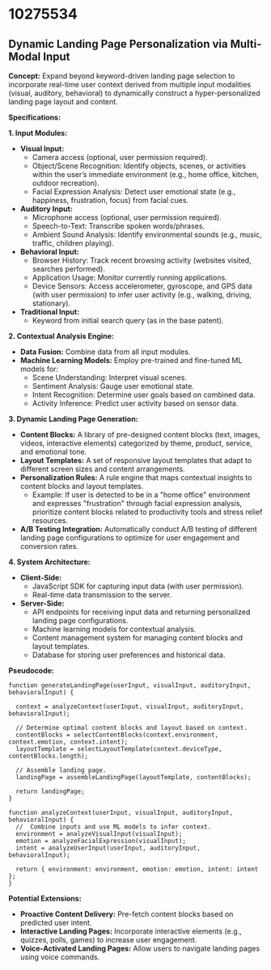 # 10275534

## Dynamic Landing Page Personalization via Multi-Modal Input

**Concept:** Expand beyond keyword-driven landing page selection to incorporate real-time user context derived from multiple input modalities (visual, auditory, behavioral) to dynamically construct a hyper-personalized landing page layout and content.

**Specifications:**

**1. Input Modules:**

*   **Visual Input:**
    *   Camera access (optional, user permission required).
    *   Object/Scene Recognition: Identify objects, scenes, or activities within the user’s immediate environment (e.g., home office, kitchen, outdoor recreation).
    *   Facial Expression Analysis: Detect user emotional state (e.g., happiness, frustration, focus) from facial cues.
*   **Auditory Input:**
    *   Microphone access (optional, user permission required).
    *   Speech-to-Text: Transcribe spoken words/phrases.
    *   Ambient Sound Analysis: Identify environmental sounds (e.g., music, traffic, children playing).
*   **Behavioral Input:**
    *   Browser History: Track recent browsing activity (websites visited, searches performed).
    *   Application Usage: Monitor currently running applications.
    *   Device Sensors: Access accelerometer, gyroscope, and GPS data (with user permission) to infer user activity (e.g., walking, driving, stationary).
*   **Traditional Input:**
    *   Keyword from initial search query (as in the base patent).

**2. Contextual Analysis Engine:**

*   **Data Fusion:** Combine data from all input modules.
*   **Machine Learning Models:** Employ pre-trained and fine-tuned ML models for:
    *   Scene Understanding: Interpret visual scenes.
    *   Sentiment Analysis: Gauge user emotional state.
    *   Intent Recognition: Determine user goals based on combined data.
    *   Activity Inference: Predict user activity based on sensor data.

**3. Dynamic Landing Page Generation:**

*   **Content Blocks:** A library of pre-designed content blocks (text, images, videos, interactive elements) categorized by theme, product, service, and emotional tone.
*   **Layout Templates:** A set of responsive layout templates that adapt to different screen sizes and content arrangements.
*   **Personalization Rules:** A rule engine that maps contextual insights to content blocks and layout templates.
    *   Example: If user is detected to be in a "home office" environment and expresses "frustration" through facial expression analysis, prioritize content blocks related to productivity tools and stress relief resources.
*   **A/B Testing Integration:** Automatically conduct A/B testing of different landing page configurations to optimize for user engagement and conversion rates.

**4. System Architecture:**

*   **Client-Side:**
    *   JavaScript SDK for capturing input data (with user permission).
    *   Real-time data transmission to the server.
*   **Server-Side:**
    *   API endpoints for receiving input data and returning personalized landing page configurations.
    *   Machine learning models for contextual analysis.
    *   Content management system for managing content blocks and layout templates.
    *   Database for storing user preferences and historical data.

**Pseudocode:**

```
function generateLandingPage(userInput, visualInput, auditoryInput, behavioralInput) {

  context = analyzeContext(userInput, visualInput, auditoryInput, behavioralInput);

  // Determine optimal content blocks and layout based on context.
  contentBlocks = selectContentBlocks(context.environment, context.emotion, context.intent);
  layoutTemplate = selectLayoutTemplate(context.deviceType, contentBlocks.length);

  // Assemble landing page.
  landingPage = assembleLandingPage(layoutTemplate, contentBlocks);

  return landingPage;
}

function analyzeContext(userInput, visualInput, auditoryInput, behavioralInput) {
  //  Combine inputs and use ML models to infer context.
  environment = analyzeVisualInput(visualInput);
  emotion = analyzeFacialExpression(visualInput);
  intent = analyzeUserInput(userInput, auditoryInput, behavioralInput);

  return { environment: environment, emotion: emotion, intent: intent };
}
```

**Potential Extensions:**

*   **Proactive Content Delivery:** Pre-fetch content blocks based on predicted user intent.
*   **Interactive Landing Pages:** Incorporate interactive elements (e.g., quizzes, polls, games) to increase user engagement.
*   **Voice-Activated Landing Pages:** Allow users to navigate landing pages using voice commands.